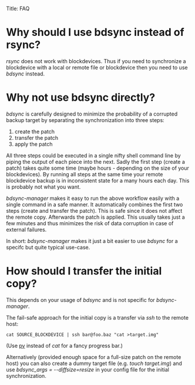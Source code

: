 Title: FAQ


# Why should I use bdsync instead of rsync? #
*rsync* does not work with blockdevices. Thus if you need to synchronize a blockdevice with a local or remote file or blockdevice then you need to use *bdsync* instead.

# Why not use bdsync directly? #
*bdsync* is carefully designed to minimize the probability of a corrupted backup target by separating the synchronization into three steps:

1. create the patch
2. transfer the patch
3. apply the patch

All three steps could be executed in a single nifty shell command line by piping the output of each piece into the next. Sadly the first step (create a patch) takes quite some time (maybe hours - depending on the size of your blockdevices). By running all steps at the same time your remote blockdevice backup is in inconsistent state for a many hours each day. This is probably not what you want.

*bdsync-manager* makes it easy to run the above workflow easily with a single command in a safe manner. It automatically combines the first two steps (create and transfer the patch). This is safe since it does not affect the remote copy. Afterwards the patch is applied. This usually takes just a few minutes and thus minimizes the risk of data corruption in case of external failures.

In short: *bdsync-manager* makes it just a bit easier to use *bdsync* for a specifc but quite typical use-case.

# How should I transfer the initial copy? #
This depends on your usage of *bdsync* and is not specific for *bdsync-manager*.

The fail-safe approach for the initial copy is a transfer via *ssh* to the remote host:

    cat SOURCE_BLOCKDEVICE | ssh bar@foo.baz "cat >target.img"

(Use [pv](http://www.ivarch.com/programs/pv.shtml) instead of *cat* for a fancy progress bar.)

Alternatively (provided enough space for a full-size patch on the remote host) you can also create a dummy target file (e.g. *touch target.img*) and use *bdsync_args = --diffsize=resize* in your config file for the initial synchronization.
